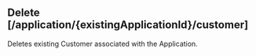 ## Delete [/application/{existingApplicationId}/customer]
Deletes existing Customer associated with the Application.